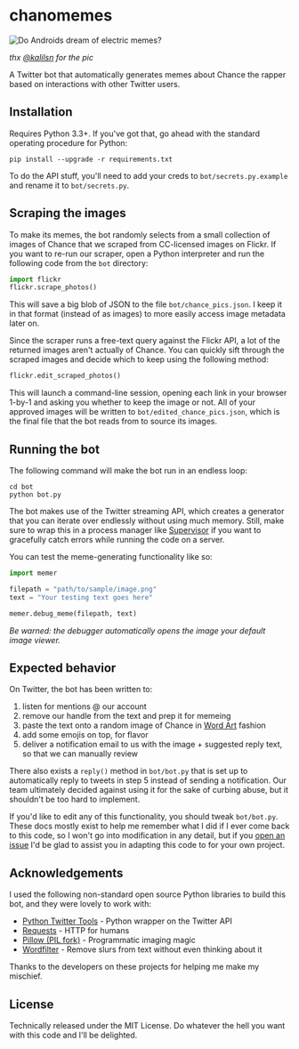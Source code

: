 # chanomemes
![Do Androids dream of electric memes?](https://cloud.githubusercontent.com/assets/473542/24084419/69dc069e-0cc0-11e7-9c31-dbe037ea39b2.jpg)

*thx [@kalilsn](https://github.com/kalilsn) for the pic*

A Twitter bot that automatically generates memes about Chance the rapper based on interactions with other Twitter users.

## Installation

Requires Python 3.3+. If you've got that, go ahead with the standard operating procedure for Python:

```console
pip install --upgrade -r requirements.txt
```

To do the API stuff, you'll need to add your creds to `bot/secrets.py.example` and rename it to `bot/secrets.py`.

## Scraping the images

To make its memes, the bot randomly selects from a small collection of images of Chance that we scraped from CC-licensed images on Flickr. If you want to re-run our scraper, open a Python interpreter and run the following code from the `bot` directory:

```python
import flickr
flickr.scrape_photos()
```

This will save a big blob of JSON to the file `bot/chance_pics.json`. I keep it in that format (instead of as images) to more easily access image metadata later on.

Since the scraper runs a free-text query against the Flickr API, a lot of the returned images aren't actually of Chance. You can quickly sift through the scraped images and decide which to keep using the following method:

```python
flickr.edit_scraped_photos()
```

This will launch a command-line session, opening each link in your browser 1-by-1 and asking you whether to keep the image or not. All of your approved images will be written to `bot/edited_chance_pics.json`, which is the final file that the bot reads from to source its images.

## Running the bot

The following command will make the bot run in an endless loop:

```console
cd bot
python bot.py
```

The bot makes use of the Twitter streaming API, which creates a generator that you can iterate over endlessly without using much memory. Still, make sure to wrap this in a process manager like [Supervisor](http://supervisord.org/) if you want to gracefully catch errors while running the code on a server.

You can test the meme-generating functionality like so:

```python
import memer

filepath = "path/to/sample/image.png"
text = "Your testing text goes here"

memer.debug_meme(filepath, text)
```

*Be warned: the debugger automatically opens the image your default image viewer.*

## Expected behavior

On Twitter, the bot has been written to:

1. listen for mentions @ our account
2. remove our handle from the text and prep it for memeing
3. paste the text onto a random image of Chance in [Word Art](https://twitter.com/wordartt?lang=en) fashion
4. add some emojis on top, for flavor
5. deliver a notification email to us with the image + suggested reply text, so that we can manually review

There also exists a `reply()` method in `bot/bot.py` that is set up to automatically reply to tweets in step 5 instead of sending a notification. Our team ultimately decided against using it for the sake of curbing abuse, but it shouldn't be too hard to implement. 

If you'd like to edit any of this functionality, you should tweak `bot/bot.py`. These docs mostly exist to help me remember what I did if I ever come back to this code, so I won't go into modification in any detail, but if you [open an issue](https://github.com/jeancochrane/chanomemes/issues) I'd be glad to assist you in adapting this code to for your own project.

## Acknowledgements

I used the following non-standard open source Python libraries to build this bot, and they were lovely to work with:

- [Python Twitter Tools](https://github.com/sixohsix/twitter) - Python wrapper on the Twitter API
- [Requests](http://docs.python-requests.org/en/master/) - HTTP for humans
- [Pillow (PIL fork)](https://github.com/python-pillow/Pillow) - Programmatic imaging magic
- [Wordfilter](https://github.com/dariusk/wordfilter) - Remove slurs from text without even thinking about it

Thanks to the developers on these projects for helping me make my mischief.

## License

Technically released under the MIT License. Do whatever the hell you want with this code and I'll be delighted.
